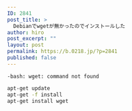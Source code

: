 ```yaml
---
ID: 2841
post_title: >
  Debianでwgetが無かったのでインストールした
author: hiro
post_excerpt: ""
layout: post
permalink: https://b.0218.jp/?p=2841
published: false
---
```

<!--more-->


```
-bash: wget: command not found
```

```bash
apt-get update
apt-get -f install
apt-get install wget
```